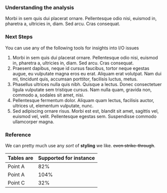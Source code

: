### Understanding the analysis
Morbi in sem quis dui placerat ornare. Pellentesque odio nisi, euismod in, pharetra a, ultricies in, diam. Sed arcu. Cras consequat.

### Next Steps
You can use any of the following tools for insights into I/O issues

1. Morbi in sem quis dui placerat ornare. Pellentesque odio nisi, euismod in, pharetra a, ultricies in, diam. Sed arcu. Cras consequat.
2. Praesent dapibus, neque id cursus faucibus, tortor neque egestas augue, eu vulputate magna eros eu erat. Aliquam erat volutpat. Nam dui mi, tincidunt quis, accumsan porttitor, facilisis luctus, metus.
3. Phasellus ultrices nulla quis nibh. Quisque a lectus. Donec consectetuer ligula vulputate sem tristique cursus. Nam nulla quam, gravida non, commodo a, sodales sit amet, nisi.
4. Pellentesque fermentum dolor. Aliquam quam lectus, facilisis auctor, ultrices ut, elementum vulputate, nunc.
5. Sed adipiscing ornare risus. Morbi est est, blandit sit amet, sagittis vel, euismod vel, velit. Pellentesque egestas sem. Suspendisse commodo ullamcorper magna.


### Reference
We can pretty much use any _sort_ of __styling__ we like. ~~even strike-through~~.

|Tables are   |Supported for instance  |
|-------------|------------------------|
|Point A      |82%                     |
|Point A      |104%                    |
|Point C      |32%                     |
